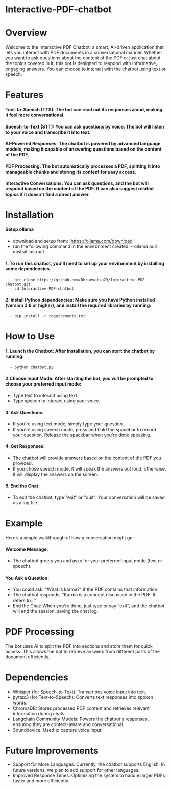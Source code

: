 # Interactive-PDF-chatbot

# Overview
Welcome to the Interactive PDF Chatbot, a smart, AI-driven application that lets you interact with PDF documents in a conversational manner. Whether you want to ask questions about the content of the PDF or just chat about the topics covered in it, this bot is designed to respond with informative, engaging answers. You can choose to interact with the chatbot using text or speech.

# Features
#### Text-to-Speech (TTS): The bot can read out its responses aloud, making it feel more conversational.
#### Speech-to-Text (STT): You can ask questions by voice. The bot will listen to your voice and transcribe it into text.
#### AI-Powered Responses: The chatbot is powered by advanced language models, making it capable of answering questions based on the content of the PDF.
#### PDF Processing: The bot automatically processes a PDF, splitting it into manageable chunks and storing its content for easy access.
#### Interactive Conversations: You can ask questions, and the bot will respond based on the content of the PDF. It can also suggest related topics if it doesn't find a direct answer.

# Installation
#### Setup ollama

- download and setup from: 'https://ollama.com/download'
- run the following command in the enivronment created:
      - ollama pull mistral:instruct
#### 1. To run this chatbot, you'll need to set up your environment by installing some dependencies.

      - git clone https://github.com/Dhruvvatsa23/Interactive-PDF-chatbot.git
      - cd Interactive-PDF-chatbot

#### 2. Install Python dependencies: Make sure you have Python installed (version 3.8 or higher), and install the required libraries by running:

      - pip install -r requirements.txt

# How to Use
#### 1. Launch the Chatbot: After installation, you can start the chatbot by running:

      - python chatbot.py

#### 2.Choose Input Mode: After starting the bot, you will be prompted to choose your preferred input mode:
- Type text to interact using text.
- Type speech to interact using your voice.

#### 3. Ask Questions:
- If you're using text mode, simply type your question.
- If you're using speech mode, press and hold the spacebar to record your question. Release the spacebar when you're done speaking.

#### 4. Get Responses: 
- The chatbot will provide answers based on the content of the PDF you provided.
- If you chose speech mode, it will speak the answers out loud; otherwise, it will display the answers on the screen.

#### 5. End the Chat: 
- To exit the chatbot, type "exit" or "quit". Your conversation will be saved as a log file.

# Example
Here’s a simple walkthrough of how a conversation might go:

#### Welcome Message: 
- The chatbot greets you and asks for your preferred input mode (text or speech).

#### You Ask a Question:
- You could ask: "What is karma?" if the PDF contains that information.
- The chatbot responds: "Karma is a concept discussed in the PDF. It refers to..."
- End the Chat: When you're done, just type or say "exit", and the chatbot will end the session, saving the chat log.

# PDF Processing
The bot uses AI to split the PDF into sections and store them for quick access. This allows the bot to retrieve answers from different parts of the document efficiently.

# Dependencies
- Whisper (for Speech-to-Text): Transcribes voice input into text.
- pyttsx3 (for Text-to-Speech): Converts text responses into spoken words.
- ChromaDB: Stores processed PDF content and retrieves relevant information during chats.
- Langchain Community Models: Powers the chatbot's responses, ensuring they are context-aware and conversational.
- Sounddevice: Used to capture voice input.

# Future Improvements
- Support for More Languages: Currently, the chatbot supports English. In future versions, we plan to add support for other languages.
- Improved Response Times: Optimizing the system to handle larger PDFs faster and more efficiently.



